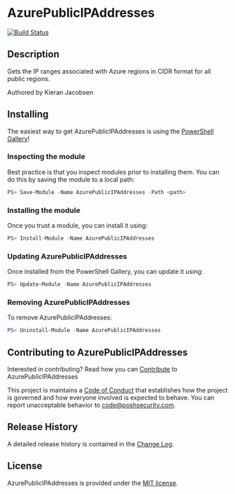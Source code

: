 # AzurePublicIPAddresses

[![Build Status](https://poshsecurity.visualstudio.com/PowerShell/_apis/build/status/AzurePublicIPAddresses?branchName=master)](https://poshsecurity.visualstudio.com/PowerShell/_build/latest?definitionId=36&branchName=master)

## Description

Gets the IP ranges associated with Azure regions in CIDR format for all public regions.

Authored by Kieran Jacobsen

## Installing

The easiest way to get AzurePublicIPAddresses is using the [PowerShell Gallery](https://powershellgallery.com/packages/AzurePublicIPAddresses/)!

### Inspecting the module

Best practice is that you inspect modules prior to installing them. You can do this by saving the module to a local path:

``` PowerShell
PS> Save-Module -Name AzurePublicIPAddresses -Path <path>
```

### Installing the module

Once you trust a module, you can install it using:

``` PowerShell
PS> Install-Module -Name AzurePublicIPAddresses
```

### Updating AzurePublicIPAddresses

Once installed from the PowerShell Gallery, you can update it using:

``` PowerShell
PS> Update-Module -Name AzurePublicIPAddresses
```

### Removing AzurePublicIPAddresses

To remove AzurePublicIPAddresses:

``` PowerShell
PS> Uninstall-Module -Name AzurePublicIPAddresses
```

## Contributing to AzurePublicIPAddresses

Interested in contributing? Read how you can [Contribute](contributing.md) to AzurePublicIPAddresses

This project is maintains a [Code of Conduct](code-of-conduct.md) that establishes how the project is governed and how everyone involved is expected to behave. You can report unacceptable behavior to [code@poshsecurity.com](mailto:code@poshsecurity.com).

## Release History

A detailed release history is contained in the [Change Log](CHANGELOG.md).

## License

AzurePublicIPAddresses is provided under the [MIT license](LICENSE.md).

